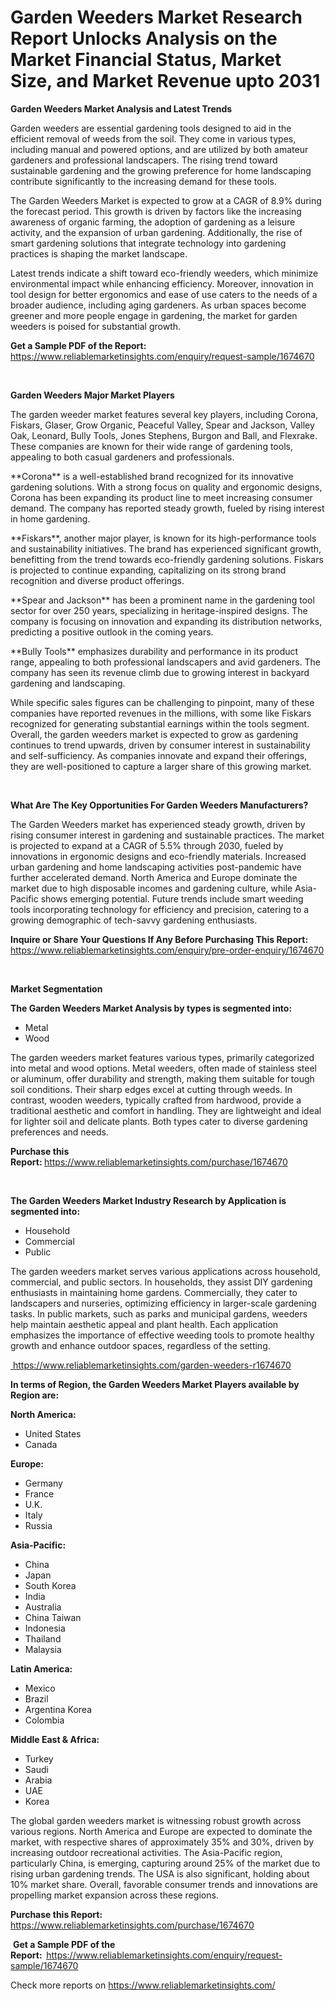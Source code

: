 <p><h1>Garden Weeders Market Research Report Unlocks Analysis on the Market Financial Status, Market Size, and Market Revenue upto 2031</h1></p><p><strong>Garden Weeders Market Analysis and Latest Trends</strong></p>
<p><p>Garden weeders are essential gardening tools designed to aid in the efficient removal of weeds from the soil. They come in various types, including manual and powered options, and are utilized by both amateur gardeners and professional landscapers. The rising trend toward sustainable gardening and the growing preference for home landscaping contribute significantly to the increasing demand for these tools.</p><p>The Garden Weeders Market is expected to grow at a CAGR of 8.9% during the forecast period. This growth is driven by factors like the increasing awareness of organic farming, the adoption of gardening as a leisure activity, and the expansion of urban gardening. Additionally, the rise of smart gardening solutions that integrate technology into gardening practices is shaping the market landscape.</p><p>Latest trends indicate a shift toward eco-friendly weeders, which minimize environmental impact while enhancing efficiency. Moreover, innovation in tool design for better ergonomics and ease of use caters to the needs of a broader audience, including aging gardeners. As urban spaces become greener and more people engage in gardening, the market for garden weeders is poised for substantial growth.</p></p>
<p><strong>Get a Sample PDF of the Report:&nbsp;</strong> <a href="https://www.reliablemarketinsights.com/enquiry/request-sample/1674670?utm_campaign=1887&utm_medium=2&utm_source=Github&utm_content=ia&utm_term=28122024&utm_id=garden-weeders">https://www.reliablemarketinsights.com/enquiry/request-sample/1674670</a></p>
<p>&nbsp;</p>
<p><strong>Garden Weeders Major Market Players</strong></p>
<p><p>The garden weeder market features several key players, including Corona, Fiskars, Glaser, Grow Organic, Peaceful Valley, Spear and Jackson, Valley Oak, Leonard, Bully Tools, Jones Stephens, Burgon and Ball, and Flexrake. These companies are known for their wide range of gardening tools, appealing to both casual gardeners and professionals.</p><p>**Corona** is a well-established brand recognized for its innovative gardening solutions. With a strong focus on quality and ergonomic designs, Corona has been expanding its product line to meet increasing consumer demand. The company has reported steady growth, fueled by rising interest in home gardening.</p><p>**Fiskars**, another major player, is known for its high-performance tools and sustainability initiatives. The brand has experienced significant growth, benefitting from the trend towards eco-friendly gardening solutions. Fiskars is projected to continue expanding, capitalizing on its strong brand recognition and diverse product offerings.</p><p>**Spear and Jackson** has been a prominent name in the gardening tool sector for over 250 years, specializing in heritage-inspired designs. The company is focusing on innovation and expanding its distribution networks, predicting a positive outlook in the coming years.</p><p>**Bully Tools** emphasizes durability and performance in its product range, appealing to both professional landscapers and avid gardeners. The company has seen its revenue climb due to growing interest in backyard gardening and landscaping.</p><p>While specific sales figures can be challenging to pinpoint, many of these companies have reported revenues in the millions, with some like Fiskars recognized for generating substantial earnings within the tools segment. Overall, the garden weeders market is expected to grow as gardening continues to trend upwards, driven by consumer interest in sustainability and self-sufficiency. As companies innovate and expand their offerings, they are well-positioned to capture a larger share of this growing market.</p></p>
<p>&nbsp;</p>
<p><strong>What Are The Key Opportunities For Garden Weeders Manufacturers?</strong></p>
<p><p>The Garden Weeders market has experienced steady growth, driven by rising consumer interest in gardening and sustainable practices. The market is projected to expand at a CAGR of 5.5% through 2030, fueled by innovations in ergonomic designs and eco-friendly materials. Increased urban gardening and home landscaping activities post-pandemic have further accelerated demand. North America and Europe dominate the market due to high disposable incomes and gardening culture, while Asia-Pacific shows emerging potential. Future trends include smart weeding tools incorporating technology for efficiency and precision, catering to a growing demographic of tech-savvy gardening enthusiasts.</p></p>
<p><strong>Inquire or Share Your Questions If Any Before Purchasing This Report:</strong> <a href="https://www.reliablemarketinsights.com/enquiry/pre-order-enquiry/1674670?utm_campaign=1887&utm_medium=2&utm_source=Github&utm_content=ia&utm_term=28122024&utm_id=garden-weeders">https://www.reliablemarketinsights.com/enquiry/pre-order-enquiry/1674670</a></p>
<p>&nbsp;</p>
<p><strong>Market Segmentation</strong></p>
<p><strong>The Garden Weeders Market Analysis by types is segmented into:</strong></p>
<p><ul><li>Metal</li><li>Wood</li></ul></p>
<p><p>The garden weeders market features various types, primarily categorized into metal and wood options. Metal weeders, often made of stainless steel or aluminum, offer durability and strength, making them suitable for tough soil conditions. Their sharp edges excel at cutting through weeds. In contrast, wooden weeders, typically crafted from hardwood, provide a traditional aesthetic and comfort in handling. They are lightweight and ideal for lighter soil and delicate plants. Both types cater to diverse gardening preferences and needs.</p></p>
<p><strong>Purchase this Report:&nbsp;</strong><a href="https://www.reliablemarketinsights.com/purchase/1674670?utm_campaign=1887&utm_medium=2&utm_source=Github&utm_content=ia&utm_term=28122024&utm_id=garden-weeders">https://www.reliablemarketinsights.com/purchase/1674670</a></p>
<p>&nbsp;</p>
<p><strong>The Garden Weeders Market Industry Research by Application is segmented into:</strong></p>
<p><ul><li>Household</li><li>Commercial</li><li>Public</li></ul></p>
<p><p>The garden weeders market serves various applications across household, commercial, and public sectors. In households, they assist DIY gardening enthusiasts in maintaining home gardens. Commercially, they cater to landscapers and nurseries, optimizing efficiency in larger-scale gardening tasks. In public markets, such as parks and municipal gardens, weeders help maintain aesthetic appeal and plant health. Each application emphasizes the importance of effective weeding tools to promote healthy growth and enhance outdoor spaces, regardless of the setting.</p></p>
<p><a href="https://www.reliablemarketinsights.com/garden-weeders-r1674670?utm_campaign=1887&utm_medium=2&utm_source=Github&utm_content=ia&utm_term=28122024&utm_id=garden-weeders">&nbsp;https://www.reliablemarketinsights.com/garden-weeders-r1674670</a></p>
<p><strong>In terms of Region, the Garden Weeders Market Players available by Region are:</strong></p>
<p>
    <p> <strong> North America: </strong>
        <ul>
            <li>United States</li>
            <li>Canada</li>
        </ul>
        </p> 
    <p> <strong> Europe: </strong>
        <ul>
            <li>Germany</li>
            <li>France</li>
            <li>U.K.</li>
            <li>Italy</li>
            <li>Russia</li>
        </ul>
        </p> 
    <p> <strong> Asia-Pacific: </strong>
        <ul>
            <li>China</li>
            <li>Japan</li>
            <li>South Korea</li>
            <li>India</li>
            <li>Australia</li>
            <li>China Taiwan</li>
            <li>Indonesia</li>
            <li>Thailand</li>
            <li>Malaysia</li>
        </ul>
        </p> 
    <p> <strong> Latin America: </strong>
        <ul>
            <li>Mexico</li>
            <li>Brazil</li>
            <li>Argentina Korea</li>
            <li>Colombia</li>
        </ul>
        </p> 
    <p> <strong> Middle East & Africa: </strong>
        <ul>
            <li>Turkey</li>
            <li>Saudi</li>
            <li>Arabia</li>
            <li>UAE</li>
            <li>Korea</li>
        </ul>
    </p>
    </p>
<p><p>The global garden weeders market is witnessing robust growth across various regions. North America and Europe are expected to dominate the market, with respective shares of approximately 35% and 30%, driven by increasing outdoor recreational activities. The Asia-Pacific region, particularly China, is emerging, capturing around 25% of the market due to rising urban gardening trends. The USA is also significant, holding about 10% market share. Overall, favorable consumer trends and innovations are propelling market expansion across these regions.</p></p>
<p><strong>Purchase this Report: </strong><a href="https://www.reliablemarketinsights.com/purchase/1674670?utm_campaign=1887&utm_medium=2&utm_source=Github&utm_content=ia&utm_term=28122024&utm_id=garden-weeders">https://www.reliablemarketinsights.com/purchase/1674670</a></p>
<p>&nbsp;<strong>Get a Sample PDF of the Report:&nbsp;&nbsp;</strong><a href="https://www.reliablemarketinsights.com/enquiry/request-sample/1674670?utm_campaign=1887&utm_medium=2&utm_source=Github&utm_content=ia&utm_term=28122024&utm_id=garden-weeders">https://www.reliablemarketinsights.com/enquiry/request-sample/1674670</a></p>
<p><strong></strong></p>
<p>Check more reports on <a href="https://www.reliablemarketinsights.com/?utm_campaign=1887&utm_medium=2&utm_source=Github&utm_content=ia&utm_term=28122024&utm_id=garden-weeders">https://www.reliablemarketinsights.com/</a></p>